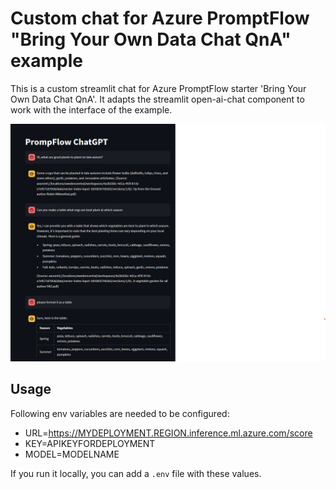 # Custom chat for Azure PromptFlow "Bring Your Own Data Chat QnA" example

This is a custom streamlit chat for Azure PromptFlow starter 'Bring Your Own Data Chat QnA'.
It adapts the streamlit open-ai-chat component to work with the interface of the example.

![Alt text](image.png)

## Usage

Following env variables are needed to be configured:

- URL=https://MYDEPLOYMENT.REGION.inference.ml.azure.com/score
- KEY=APIKEYFORDEPLOYMENT
- MODEL=MODELNAME

If you run it locally, you can add a `.env` file with these values.